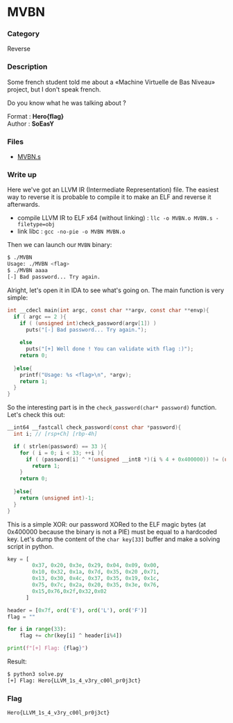 # MVBN

### Category

Reverse

### Description

Some french student told me about a «Machine Virtuelle de Bas Niveau» project, but I don't speak french.

Do you know what he was talking about ?

Format : **Hero{flag}**<br>
Author : **SoEasY**

### Files

 - [MVBN.s](MVBN.s)

### Write up

Here we've got an LLVM IR (Intermediate Representation) file. The easiest way to reverse it is probable to compile it to make an ELF and reverse it afterwards.
- compile LLVM IR to ELF x64 (without linking) : `llc -o MVBN.o MVBN.s -filetype=obj`
- link libc : `gcc -no-pie -o MVBN MVBN.o`

Then we can launch our `MVBN` binary:
```bash
$ ./MVBN 
Usage: ./MVBN <flag>
$ ./MVBN aaaa
[-] Bad password... Try again.
```
Alright, let's open it in IDA to see what's going on. The main function is very simple:
```c
int __cdecl main(int argc, const char **argv, const char **envp){
  if ( argc == 2 ){
    if ( (unsigned int)check_password(argv[1]) )
      puts("[-] Bad password... Try again.");
    
    else
      puts("[+] Well done ! You can validate with flag :)");
    return 0;
  
  }else{
    printf("Usage: %s <flag>\n", *argv);
    return 1;
  }
}
```
So the interesting part is in the `check_password(char* password)` function. Let's check this out:
```c
__int64 __fastcall check_password(const char *password){
  int i; // [rsp+Ch] [rbp-4h]

  if ( strlen(password) == 33 ){
    for ( i = 0; i < 33; ++i ){
      if ( (password[i] ^ *(unsigned __int8 *)(i % 4 + 0x400000)) != (unsigned __int8)key[i] )
        return 1;
    }
    return 0;
  
  }else{
    return (unsigned int)-1;
  }
}
```
This is a simple XOR: our password XORed to the ELF magic bytes (at 0x400000 because the binary is not a PIE) must be equal to a hardcoded key. Let's dump the content of the `char key[33]` buffer and make a solving script in python.
```py
key = [
		0x37, 0x20, 0x3e, 0x29, 0x04, 0x09, 0x00,
		0x10, 0x32, 0x1a, 0x7d, 0x35, 0x20 ,0x71,
		0x13, 0x30, 0x4c, 0x37, 0x35, 0x19, 0x1c,
		0x75, 0x7c, 0x2a, 0x20, 0x35, 0x3e, 0x76,
		0x15,0x76,0x2f,0x32,0x02
	  ]

header = [0x7f, ord('E'), ord('L'), ord('F')]
flag = ""

for i in range(33):
	flag += chr(key[i] ^ header[i%4])

print(f"[+] Flag: {flag}")
```
Result:
```bash
$ python3 solve.py 
[+] Flag: Hero{LLVM_1s_4_v3ry_c00l_pr0j3ct}
```

### Flag

```
Hero{LLVM_1s_4_v3ry_c00l_pr0j3ct}
```
